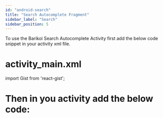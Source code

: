 ```yaml
---
id: "android-search"
title: "Search Autocomplete Fragment"
sidebar_label: "Search"
sidebar_position: 5
---
```


<head>
  <title>Barikoi Documentation</title>
</head>


To use the Barikoi Search Autocomplete Activity first add the below code snippet in your activity xml file.

# activity_main.xml

import Gist from 'react-gist';

<Gist id="523d7c58c68eae8f286d3096456fdf5d"/>

# Then in you activity add the below code:

<Gist id="1151c0e1cc8f5b7db7836f54347f84fe"/>
